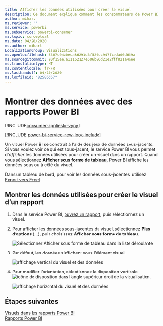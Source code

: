 ```yaml
---
title: Afficher les données utilisées pour créer le visuel
description: Ce document explique comment les consommateurs de Power BI peuvent « voir » les données utilisées pour créer un visuel.
author: mihart
ms.reviewer: ''
ms.service: powerbi
ms.subservice: powerbi-consumer
ms.topic: conceptual
ms.date: 04/28/2020
ms.author: mihart
LocalizationGroup: Visualizations
ms.openlocfilehash: 7367c94a0eca86291d3f520cc947fceda06d659a
ms.sourcegitcommit: 20f15ee7a11162127e506b86d21e2fff821a4aee
ms.translationtype: HT
ms.contentlocale: fr-FR
ms.lasthandoff: 04/29/2020
ms.locfileid: "82585357"
---
```

# <a name="show-data-with-power-bi-reports"></a>Montrer des données avec des rapports Power BI

[!INCLUDE[consumer-appliesto-yyny](../includes/consumer-appliesto-yyny.md)]

[!INCLUDE [power-bi-service-new-look-include](../includes/power-bi-service-new-look-include.md)]

Un visuel Power BI se construit à l’aide des jeux de données sous-jacents. Si vous voulez voir ce qui est sous-jacent, le service Power BI vous permet d’*afficher* les données utilisées pour créer un visuel dans un rapport. Quand vous sélectionnez **Afficher sous forme de tableau**, Power BI affiche les données sous ou à côté du visuel.

Dans un tableau de bord, pour voir les données sous-jacentes, utilisez [Export vers Excel](end-user-export.md)

## <a name="show-the-data-being-used-to-create-a-report-visual"></a>Montrer les données utilisées pour créer le visuel d’un rapport
1. Dans le service Power BI, [ouvrez un rapport](end-user-report-open.md), puis sélectionnez un visuel.  
2. Pour afficher les données sous-jacentes du visuel, sélectionnez **Plus d’options** (...), puis choisissez **Afficher sous forme de tableau**.
   
   ![Sélectionner Afficher sous forme de tableau dans la liste déroulante](./media/end-user-show-data/power-bi-show-data-vertical.png)
3. Par défaut, les données s’affichent sous l’élément visuel.
   
   ![affichage vertical du visuel et des données](./media/end-user-show-data/power-bi-show-data-table.png)

4. Pour modifier l’orientation, sélectionnez la disposition verticale ![icône de disposition](media/end-user-show-data/power-bi-vertical-icon-new.png) dans l’angle supérieur droit de la visualisation.
   
   ![affichage horizontal du visuel et des données](./media/end-user-show-data/power-bi-horizontal.png)

## <a name="next-steps"></a>Étapes suivantes
[Visuels dans les rapports Power BI](../visuals/power-bi-report-visualizations.md)    
[Rapports Power BI](end-user-reports.md)    
